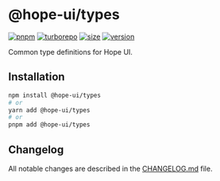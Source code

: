 # @hope-ui/types

[![pnpm](https://img.shields.io/badge/maintained%20with-pnpm-cc00ff.svg?style=for-the-badge&logo=pnpm)](https://pnpm.io/)
[![turborepo](https://img.shields.io/badge/built%20with-turborepo-cc00ff.svg?style=for-the-badge&logo=turborepo)](https://turborepo.org/)
[![size](https://img.shields.io/bundlephobia/minzip/@hope-ui/types?style=for-the-badge&label=size)](https://bundlephobia.com/package/@hope-ui/types)
[![version](https://img.shields.io/npm/v/@hope-ui/types?style=for-the-badge)](https://www.npmjs.com/package/@hope-ui/types)

Common type definitions for Hope UI.

## Installation

```bash
npm install @hope-ui/types
# or
yarn add @hope-ui/types
# or
pnpm add @hope-ui/types
```

## Changelog

All notable changes are described in the [CHANGELOG.md](./CHANGELOG.md) file.
